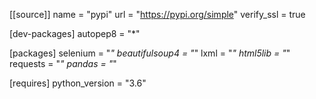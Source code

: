 [[source]]
name = "pypi"
url = "https://pypi.org/simple"
verify_ssl = true

[dev-packages]
autopep8 = "*"

[packages]
selenium = "*"
beautifulsoup4 = "*"
lxml = "*"
html5lib = "*"
requests = "*"
pandas = "*"

[requires]
python_version = "3.6"
